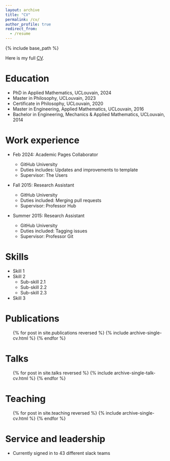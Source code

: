 ```yaml
---
layout: archive
title: "CV"
permalink: /cv/
author_profile: true
redirect_from:
  - /resume
---
```


{% include base_path %}

Here is my full [CV](https://NicolasStevens.github.io/files/CV.pdf).

Education
======
* PhD in Applied Mathematics, UCLouvain, 2024
* Master in Philosophy, UCLouvain, 2023
* Certificate in Philosophy, UCLouvain, 2020
* Master in Engineering, Applied Mathematics, UCLouvain, 2016
* Bachelor in Engineering, Mechanics & Applied Mathematics, UCLouvain, 2014

Work experience
======
* Feb 2024: Academic Pages Collaborator
  * GitHub University
  * Duties includes: Updates and improvements to template
  * Supervisor: The Users

* Fall 2015: Research Assistant
  * GitHub University
  * Duties included: Merging pull requests
  * Supervisor: Professor Hub

* Summer 2015: Research Assistant
  * GitHub University
  * Duties included: Tagging issues
  * Supervisor: Professor Git
  
Skills
======
* Skill 1
* Skill 2
  * Sub-skill 2.1
  * Sub-skill 2.2
  * Sub-skill 2.3
* Skill 3

Publications
======
  <ul>{% for post in site.publications reversed %}
    {% include archive-single-cv.html %}
  {% endfor %}</ul>
  
Talks
======
  <ul>{% for post in site.talks reversed %}
    {% include archive-single-talk-cv.html  %}
  {% endfor %}</ul>
  
Teaching
======
  <ul>{% for post in site.teaching reversed %}
    {% include archive-single-cv.html %}
  {% endfor %}</ul>
  
Service and leadership
======
* Currently signed in to 43 different slack teams
